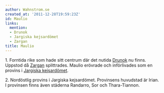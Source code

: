 ```yaml
---
author: Wahnstrom.se
created_at: '2011-12-28T19:59:23Z'
id: Maulio
links:
  mention:
  - Drunok
  - Jargiska kejsardömet
  - Zargan
title: Maulio
---
```


1\. Forntida rike som hade sitt centrum där det nutida [Drunok] nu finns. Uppstod då [Zargan]
splittrades. Maulio erövrade och införlivades som en provins i [Jargiska kejsardömet].

2\. Nordöstlig provins i Jargiska kejsardömet. Provinsens huvudstad är Irian. I provinsen finns även
städerna Randarro, Sor och Thara-Tiannon.

  [Drunok]: Drunok
  [Zargan]: Zargan
  [Jargiska kejsardömet]: Jargiska_kejsardömet